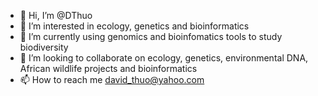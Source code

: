 - 👋 Hi, I’m @DThuo
- 👀 I’m interested in ecology, genetics and bioinformatics
- 🌱 I’m currently using genomics and bioinfomatics tools to study biodiversity
- 💞️ I’m looking to collaborate on ecology, genetics, environmental DNA, African wildlife projects and bioinformatics
- 📫 How to reach me david_thuo@yahoo.com

<!---
DThuo/DThuo is a ✨ special ✨ repository because its `README.md` (this file) appears on your GitHub profile.
You can click the Preview link to take a look at your changes.
--->
